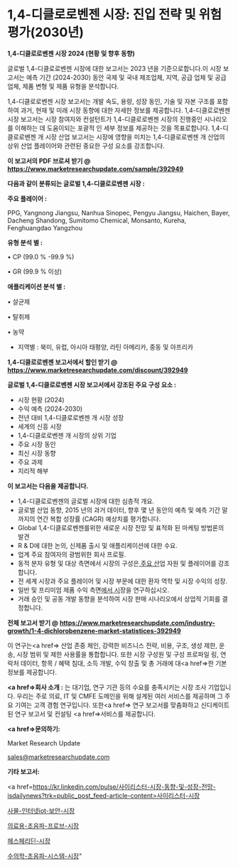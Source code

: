 # 1,4-디클로로벤젠 시장: 진입 전략 및 위험 평가(2030년)

<strong>1,4-디클로로벤젠 시장 2024 (현황 및 향후 동향)</strong>

글로벌 1,4-디클로로벤젠 시장에 대한 보고서는 2023 년을 기준으로합니다.이 시장 보고서는 예측 기간 (2024-2030) 동안 국제 및 국내 제조업체, 지역, 공급 업체 및 공급 업체, 제품 변형 및 제품 유형을 분석합니다.

1,4-디클로로벤젠 시장 보고서는 개발 속도, 용량, 성장 동인, 기술 및 자본 구조를 포함하여 과거, 현재 및 미래 시장 동향에 대한 자세한 정보를 제공합니다. 1,4-디클로로벤젠 시장 보고서는 시장 참여자와 컨설턴트가 1,4-디클로로벤젠 시장의 진행중인 시나리오를 이해하는 데 도움이되는 포괄적 인 세부 정보를 제공하는 것을 목표로합니다. 1,4-디클로로벤젠 개 시장 산업 보고서는 시장에 영향을 미치는 1,4-디클로로벤젠 개 산업의 상위 산업 플레이어와 관련된 중요한 구성 요소를 강조합니다.



<strong>이 보고서의 PDF 브로셔 받기 @ <a href=https://www.marketresearchupdate.com/sample/392949>https://www.marketresearchupdate.com/sample/392949</a></strong>



<strong>다음과 같이 분류되는 글로벌 1,4-디클로로벤젠 시장 :</strong>



<strong>주요 플레이어 :</strong>

PPG, Yangnong Jiangsu, Nanhua Sinopec, Pengyu Jiangsu, Haichen, Bayer, Dacheng Shandong, Sumitomo Chemical, Monsanto, Kureha, Fenghuangdao Yangzhou



<strong>유형 분석 별 :</strong>

• CP (99.0 % -99.9 %)

• GR (99.9 % 이상)



<strong>애플리케이션 분석 별 :</strong>

• 살균제

• 탈취제

• 농약

<ul>
  <li>지역별 : 북미, 유럽, 아시아 태평양, 라틴 아메리카, 중동 및 아프리카</li>
</ul>


<strong>1,4-디클로로벤젠 보고서에서 할인 받기 @ <a href=https://www.marketresearchupdate.com/discount/392949>https://www.marketresearchupdate.com/discount/392949</a></strong>



<strong>글로벌 1,4-디클로로벤젠 시장 보고서에서 강조된 주요 구성 요소 :</strong>
<ul>
  <li>시장 현황 (2024)</li>
  <li>수익 예측 (2024-2030)</li>
  <li>전년 대비 1,4-디클로로벤젠 개 시장 성장</li>
  <li>세계의 신흥 시장</li>
  <li>1,4-디클로로벤젠 개 시장의 상위 기업</li>
  <li>주요 시장 동인</li>
  <li>최신 시장 동향</li>
  <li>주요 과제</li>
  <li>지리적 해부</li>
</ul>


<strong>이 보고서는 다음을 제공합니다.</strong>
<ul>
  <li>1,4-디클로로벤젠의 글로벌 시장에 대한 심층적 개요.</li>
  <li>글로벌 산업 동향, 2015 년의 과거 데이터, 향후 몇 년 동안의 예측 및 예측 기간 말까지의 연간 복합 성장률 (CAGR) 예상치를 평가합니다.</li>
  <li>Global 1,4-디클로로벤젠를위한 새로운 시장 전망 및 표적화 된 마케팅 방법론의 발견</li>
  <li>R &amp; D에 대한 논의, 신제품 출시 및 애플리케이션에 대한 수요.</li>
  <li>업계 주요 참여자의 광범위한 회사 프로필.</li>
  <li>동적 분자 유형 및 대상 측면에서 시장의 구성은<a href=> 주요 산</a>업 자원 및 플레이어를 강조합니다.</li>
  <li>전 세계 시장과 주요 플레이어 및 시장 부문에 대한 환자 역학 및 시장 수익의 성장.</li>
  <li>일반 및 프리미엄 제품 수익 측면<a href=>에서 시</a>장을 연구하십시오.</li>
  <li>거래 승인 및 공동 개발 동향을 분석하여 시장 판매 시나리오에서 상업적 기회를 결정합니다.</li>
</ul>



<strong>전체 보고서 받기 @ <a href=https://www.marketresearchupdate.com/industry-growth/1-4-dichlorobenzene-market-statistices-392949>https://www.marketresearchupdate.com/industry-growth/1-4-dichlorobenzene-market-statistices-392949</a></strong>

이 연구는<a href=> 산업 존중</a> 체인, 강력한 비즈니스 전략, 비용, 구조, 생성 제한, 운송, 시장 범위 및 제한 사용률을 통합합니다. 또한 시장 구성원 및 구성 프로파일 링, 연락처 데이터, 항목 / 혜택 침대, 소득 개발, 수익 창출 및 총 거래에 대<a href=>한 기본 </a>정보를 제공합니다.



<strong><a href=>회사 소</a>개 :</strong>
는 대기업, 연구 기관 등의 수요를 충족시키는 시장 조사 기업입니다. 우리는 주로 의료, IT 및 CMFE 도메인을 위해 설계된 여러 서비스를 제공하며 그 주요 기여는 고객 경험 연구입니다. 또한<a href=> 연구 보</a>고서를 맞춤화하고 신디케이트 된 연구 보고서 및 컨설팅 <a href=>서비스</a>를 제공합니다.



<strong><a href=>문의하기:</a></strong>

Market Research Update

sales@marketresearchupdate.com



<strong>기타 보고서:</strong>

<a href=https://kr.linkedin.com/pulse/사이리스터-시장-동향-및-성장-전망-isdailynews?trk=public_post_feed-article-content>사이리스터-시장</a>

<a href=https://www.linkedin.com/pulse/사물-인터넷iot-보안-시장-동향-및-성장-전망-consumer-connection-chronicles-24-/>사물-인터넷iot-보안-시장</a>

<a href=https://www.linkedin.com/pulse/의료용-초음파-프로브-시장-세분화-연구-및-목표-고객2029년-trendsetters-talk-360-analysis-iublf/>의료용-초음파-프로브-시장</a>

<a href=https://www.linkedin.com/pulse/헤스페리딘-시장-경쟁-분석-및-성장-잠재력-2029-survey-savvy-insights-360-analysis-mev5f/>헤스페리딘-시장</a>

<a href=https://www.linkedin.com/pulse/수의학-초음파-시스템-시장-세분화-연구-및-목표-고객2030년-market-matrix-musings-analysis-tyrfc/>수의학-초음파-시스템-시장</a>"
